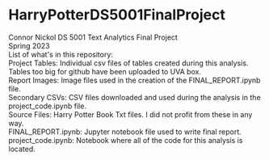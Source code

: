 # HarryPotterDS5001FinalProject
Connor Nickol DS 5001 Text Analytics Final Project
<br>
Spring 2023
<br>
List of what's in this repository:
<br>
Project Tables: Individual csv files of tables created during this analysis. Tables too big for github have been uploaded to UVA box.
<br>
Report Images: Image files used in the creation of the FINAL_REPORT.ipynb file.
<br>
Secondary CSVs: CSV files downloaded and used during the analysis in the project_code.ipynb file.
<br>
Source Files: Harry Potter Book Txt files. I did not profit from these in any way.
<br>
FINAL_REPORT.ipynb: Jupyter notebook file used to write final report.
<br>
project_code.ipynb: Notebook where all of the code for this analysis is located. 
